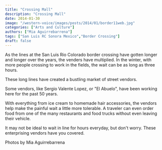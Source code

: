 ```yaml
---
title: "Crossing Mall"
description: "Crossing Mall"
date: 2014-01-30
image: "/western-voice/images/posts/2014/01/border11web.jpg"
categories: ["Arts and Culture"]
authors: ["Mia Aguirrebarrena"]
tags: ["San Luis RC Sonora Mexico","Border Crossing"]
draft: false
---
```

As the lines at the San Luis Rio Colorado border crossing have gotten longer and longer over the years, the venders have multiplied. In the winter, with more people crossing to work in the fields, the wait can be as long as three hours.

These long lines have created a bustling market of street vendors.

Some vendors, like Sergio Valente Lopez, or "El Abuelo", have been working here for the past 50 years.

With everything from ice cream to homemade hair accessories, the vendors help make the painful wait a little more tolerable. A traveler can even order food from one of the many restaurants and food trucks without even leaving their vehicle.

It may not be ideal to wait in line for hours everyday, but don't worry. These enterprising vendors have you covered.

Photos by Mia Aguirrebarrena